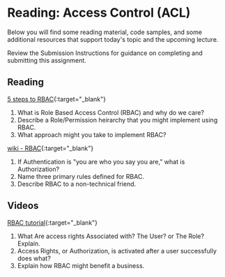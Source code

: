 # Reading: Access Control (ACL)

Below you will find some reading material, code samples, and some additional resources that support today's topic and the upcoming lecture.

Review the Submission Instructions for guidance on completing and submitting this assignment.

## Reading

[5 steps to RBAC](https://www.csoonline.com/article/3060780/security/5-steps-to-simple-role-based-access-control.html){:target="_blank"}

1. What is Role Based Access Control (RBAC) and why do we care?
1. Describe a Role/Permission heirarchy that you might implement using RBAC.
1. What approach might you take to implement RBAC?

[wiki - RBAC](https://en.wikipedia.org/wiki/Role-based_access_control){:target="_blank"}

1. If Authentication is "you are who you say you are," what is Authorization?
1.  Name three primary rules defined for RBAC.
1. Describe RBAC to a non-technical friend.

## Videos

[RBAC tutorial](https://www.youtube.com/watch?v=C4NP8Eon3cA){:target="_blank"}

1. What Are access rights Associated with?  The User? or The Role? Explain.
1. Access Rights, or Authorization, is activated after a user successfully does what?
1. Explain how RBAC might benefit a business.

<!-- Mix it up! Create the questions with pointed answers, fill in the blank, or opinion/open ended -->
